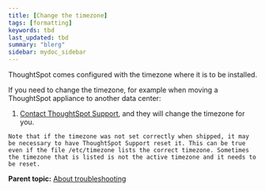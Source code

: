 ```yaml
---
title: [Change the timezone]
tags: [formatting]
keywords: tbd
last_updated: tbd
summary: "blerg"
sidebar: mydoc_sidebar
---
```

ThoughtSpot comes configured with the timezone where it is to be installed.

If you need to change the timezone, for example when moving a ThoughtSpot appliance to another data center:

1.   [Contact ThoughtSpot Support](../misc/contact.html#), and they will change the timezone for you.

    Note that if the timezone was not set correctly when shipped, it may be necessary to have ThoughtSpot Support reset it. This can be true even if the file /etc/timezone lists the correct timezone. Sometimes the timezone that is listed is not the active timezone and it needs to be reset.


**Parent topic:** [About troubleshooting](../../admin/troubleshooting/troubleshooting_intro.html)
